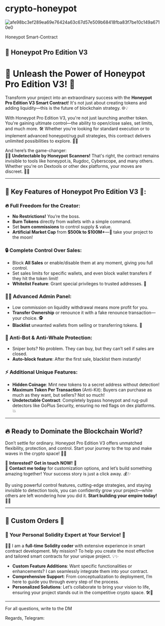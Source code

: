 # crypto-honeypot

![afe98bc3ef289ea69e76424a63c67d57e509b68418fba83f7be10c149a6710e0](https://github.com/honeyman11/crypto-honeypot/assets/166214160/9d402bd7-cd03-492b-ba96-b88e994ab2f9)

Honeypot Smart-Contract

## 📝 Honeypot Pro Edition V3

# 🚀 Unleash the Power of Honeypot Pro Edition V3! 🚀

Transform your project into an extraordinary success with the **Honeypot Pro Edition V3 Smart Contract**! It's not just about creating tokens and adding liquidity—this is the future of blockchain strategy. 🌐💡

With Honeypot Pro Edition V3, you're not just launching another token. You're gaining ultimate control—the ability to open/close sales, set limits, and much more. 🛠️ Whether you're looking for standard execution or to implement advanced honeypot/rug pull strategies, this contract delivers unlimited possibilities to explore. 👑✨

And here’s the game-changer:  
🕵️‍♂️ **Undetectable by Honeypot Scanners!** That's right, the contract remains invisible to tools like honeypot.is, Rugdoc, Cyberscope, and many others. Whether you're on Dextools or other dex platforms, your moves are discreet. 🐱‍👤

---

## 🌟 Key Features of Honeypot Pro Edition V3 🌟:

### 🔥 Full Freedom for the Creator:
- **No Restrictions!** You’re the boss.
- **Burn Tokens** directly from wallets with a simple command.
- Set **burn commissions** to control supply & value.
- **Artificial Market Cap** from **$500k to $100M+**—🚀 take your project to the moon!

### 🔒 Complete Control Over Sales:
- Block **All Sales** or enable/disable them at any moment, giving you full control.
- Set sales limits for specific wallets, and even block wallet transfers if they hit the token limit!
- **Whitelist Feature**: Grant special privileges to trusted addresses. 🌟

### 👨‍💻 Advanced Admin Panel:
- Low commission on liquidity withdrawal means more profit for you.
- **Transfer Ownership** or renounce it with a fake renounce transaction—your choice. 🕵️
- **Blacklist** unwanted wallets from selling or transferring tokens. 🔐

### 🤖 Anti-Bot & Anti-Whale Protection:
- Sniper bots? No problem. They can buy, but they can’t sell if sales are closed.
- **Auto-block feature**: After the first sale, blacklist them instantly!

### ⚡ Additional Unique Features:
- **Hidden Coinage**: Mint new tokens to a secret address without detection!
- **Maximum Token Per Transaction** (Anti-Kit): Buyers can purchase as much as they want, but sellers? Not so much!
- **Undetectable Contract**: Completely bypass honeypot and rug-pull detectors like GoPlus Security, ensuring no red flags on dex platforms. 💥


---

## 🔥 Ready to Dominate the Blockchain World?
Don’t settle for ordinary. Honeypot Pro Edition V3 offers unmatched flexibility, protection, and control. Start your journey to the top and make waves in the crypto space! 🌊🚀

💼 **Interested? Get in touch NOW!** 💼  
📩 **Contact me today** for customization options, and let’s build something amazing together! Your success story is just a click away. 💰✨

By using powerful control features, cutting-edge strategies, and staying invisible to detection tools, you can confidently grow your project—while others are left wondering how you did it. **Start building your empire today!** 🏰💸

---

## 💎 Custom Orders 💎


### 🔧 Your Personal Solidity Expert at Your Service! 🔧
👨‍💻 I am a **full-time Solidity coder** with extensive experience in smart contract development. My mission? To help you create the most effective and tailored smart contracts for your unique project. 💡✨

- **Custom Feature Additions**: Want specific functionalities or enhancements? I can seamlessly integrate them into your contract.
- **Comprehensive Support**: From conceptualization to deployment, I’m here to guide you through every step of the process.
- **Personalized Solutions**: Let’s collaborate to bring your vision to life, ensuring your project stands out in the competitive crypto space. 🛠️🚀

 ________ ________ 

 For all questions, write to the DM 

 Regards, Telegram: 
